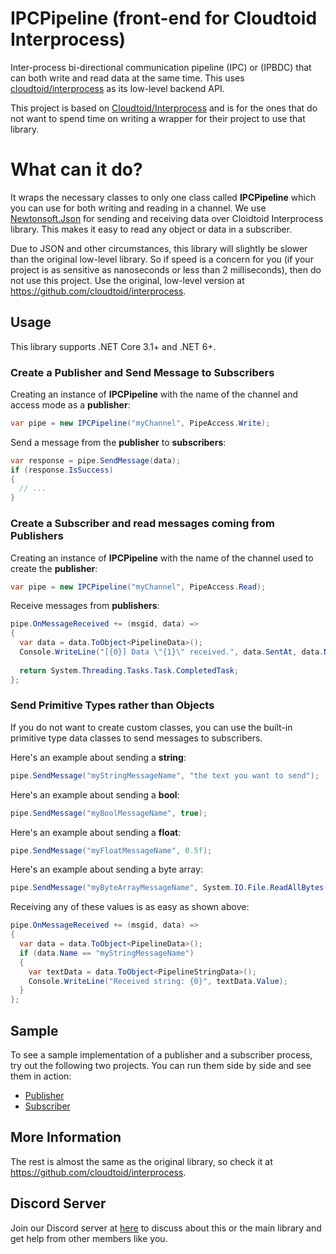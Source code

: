 # IPCPipeline (front-end for Cloudtoid Interprocess)
Inter-process bi-directional communication pipeline (IPC) or (IPBDC) that can both write and read data at the same time. This uses [cloudtoid/interprocess](https://github.com/cloudtoid/interprocess) as its low-level backend API.

This project is based on [Cloudtoid/Interprocess](https://github.com/cloudtoid/interprocess) and is for the ones that do not want to spend time on writing a wrapper for their project to use that library.

# What can it do?
It wraps the necessary classes to only one class called **IPCPipeline** which you can use for both writing and reading in a channel.
We use [Newtonsoft.Json](https://github.com/JamesNK/Newtonsoft.Json) for sending and receiving data over Cloidtoid Interprocess library. This makes it easy to read any object or data in a subscriber.

Due to JSON and other circumstances, this library will slightly be slower than the original low-level library. So if speed is a concern for you (if your project is as sensitive as nanoseconds or less than 2 milliseconds), then do not use this project. Use the original, low-level version at https://github.com/cloudtoid/interprocess.

## Usage

This library supports .NET Core 3.1+ and .NET 6+.

### Create a Publisher and Send Message to Subscribers
Creating an instance of **IPCPipeline** with the name of the channel and access mode as a **publisher**:

```csharp
var pipe = new IPCPipeline("myChannel", PipeAccess.Write);
```

Send a message from the **publisher** to **subscribers**:
```csharp
var response = pipe.SendMessage(data);
if (response.IsSuccess)
{
  // ...
}
```

### Create a Subscriber and read messages coming from Publishers
Creating an instance of **IPCPipeline** with the name of the channel used to create the **publisher**:
```csharp
var pipe = new IPCPipeline("myChannel", PipeAccess.Read);
```

Receive messages from **publishers**:
```csharp
pipe.OnMessageReceived += (msgid, data) =>
{
  var data = data.ToObject<PipelineData>();
  Console.WriteLine("[{0}] Data \"{1}\" received.", data.SentAt, data.Name);
  
  return System.Threading.Tasks.Task.CompletedTask;
};
```

### Send Primitive Types rather than Objects
If you do not want to create custom classes, you can use the built-in primitive type data classes to send messages to subscribers.

Here's an example about sending a **string**:
```csharp
pipe.SendMessage("myStringMessageName", "the text you want to send");
```

Here's an example about sending a **bool**:
```csharp
pipe.SendMessage("myBoolMessageName", true);
```

Here's an example about sending a **float**:
```csharp
pipe.SendMessage("myFloatMessageName", 0.5f);
```

Here's an example about sending a byte array:
```csharp
pipe.SendMessage("myByteArrayMessageName", System.IO.File.ReadAllBytes("myImage.png")); // Make sure the buffer is big enough in subscriber's IPCPipeline class instance.
```

Receiving any of these values is as easy as shown above:
```csharp
pipe.OnMessageReceived += (msgid, data) =>
{
  var data = data.ToObject<PipelineData>();
  if (data.Name == "myStringMessageName")
  {
    var textData = data.ToObject<PipelineStringData>();
    Console.WriteLine("Received string: {0}", textData.Value);
  }
};
```

## Sample

To see a sample implementation of a publisher and a subscriber process, try out the following two projects. You can run them side by side and see them in action:

- [Publisher](src/PublisherTest/)
- [Subscriber](src/SubscriberTest/)

## More Information

The rest is almost the same as the original library, so check it at https://github.com/cloudtoid/interprocess.

## Discord Server

Join our Discord server at [here](https://discord.gg/deskasoft) to discuss about this or the main library and get help from other members like you.

